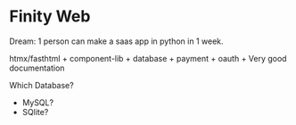 # Finity Web

Dream: 1 person can make a saas app in python in 1 week.

htmx/fasthtml + component-lib + database + payment + oauth + Very good documentation


Which Database?
- MySQL?
- SQlite?
